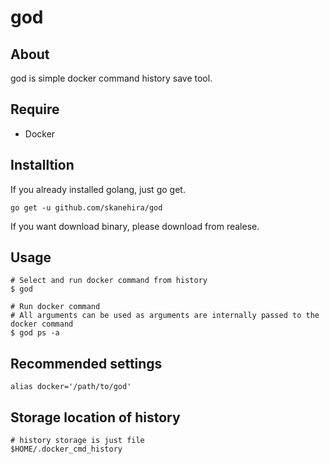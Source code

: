 # god

## About
god is simple docker command history save tool.

## Require
- Docker

## Installtion
If you already installed golang, just go get.
```
go get -u github.com/skanehira/god
```

If you want download binary, please download from realese.

## Usage
```
# Select and run docker command from history
$ god

# Run docker command
# All arguments can be used as arguments are internally passed to the docker command
$ god ps -a
```

## Recommended settings
```
alias docker='/path/to/god'
```

## Storage location of history
```
# history storage is just file
$HOME/.docker_cmd_history
```
